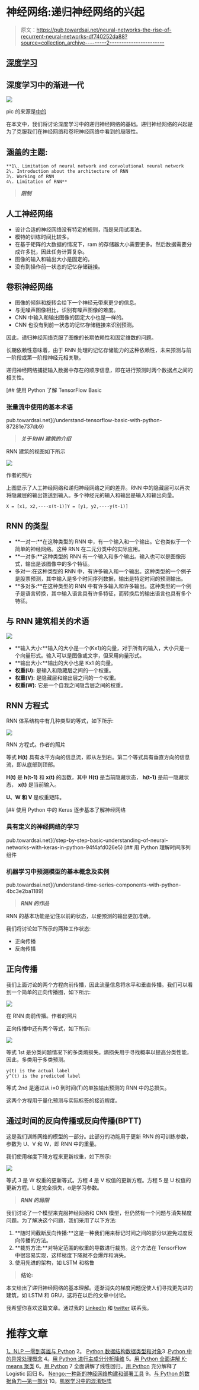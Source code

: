# 神经网络:递归神经网络的兴起

> 原文：<https://pub.towardsai.net/neural-networks-the-rise-of-recurrent-neural-networks-df740252da88?source=collection_archive---------2----------------------->

## [深度学习](https://towardsai.net/p/category/machine-learning/deep-learning)

## 深度学习中的渐进一代

![](img/926d296a0b82a76107177000d8c3f6e2.png)

pic 的来源是[中的](https://medium.com/deeplearningbrasilia/deep-learning-recurrent-neural-networks-f9482a24d010)

在本文中，我们将讨论深度学习中的递归神经网络的基础。递归神经网络的兴起是为了克服我们在神经网络和卷积神经网络中看到的局限性。

## 涵盖的主题:

```
**1\. Limitation of neural network and convolutional neural network
2\. Introduction about the architecture of RNN
3\. Working of RNN
4\. Limitation of RNN**
```

> ***限制***

## 人工神经网络

*   设计合适的神经网络没有特定的规则，而是采用试凑法。
*   模特的训练时间比较多。
*   在基于矩阵的大数据的情况下，ram 的存储器大小需要更多。然后数据需要分成许多批，因此任务计算复杂。
*   图像的输入和输出大小是固定的。
*   没有到操作前一状态的记忆存储链接。

## 卷积神经网络

*   图像的倾斜和旋转会给下一个神经元带来更少的信息。
*   与无噪声图像相比，识别有噪声图像的难度。
*   CNN 中输入和输出图像的固定大小也是一样的。
*   CNN 也没有到前一状态的记忆存储链接来识别预测。

因此，递归神经网络克服了图像的长期依赖性和固定维数的问题。

长期依赖性意味着，由于 RNN 处理的记忆存储能力的这种依赖性，未来预测与前一阶段或第一阶段神经元相关联。

递归神经网络捕捉输入数据中存在的顺序信息，即在进行预测时两个数据点之间的相关性。

[](/understand-tensorflow-basic-with-python-87281e737db9) [## 使用 Python 了解 TensorFlow Basic

### 张量流中使用的基本术语

pub.towardsai.net](/understand-tensorflow-basic-with-python-87281e737db9) 

> ***关于 RNN 建筑的介绍***

RNN 建筑的视图如下所示

![](img/742347d41b7e932823dcb6aff611df4d.png)

作者的照片

上图显示了人工神经网络和递归神经网络之间的差异。RNN 中的隐藏层可以再次将隐藏层的输出馈送到输入。多个神经元的输入和输出是输入和输出向量。

```
X = [x1, x2,----x(t-1)]Y = [y1, y2,----y(t-1)]
```

## RNN 的类型

*   **一对一:**在这种类型的 RNN 中，有一个输入和一个输出。它也类似于一个简单的神经网络。这种 RNN 在二元分类中的实际应用。
*   **一对多:**这种类型的 RNN 有一个输入和多个输出。输入也可以是图像形式，输出是该图像中的多个特征。
*   多对一:在这种类型的 RNN 中，有许多输入和一个输出。这种类型的一个例子是股票预测，其中输入是多个时间序列数据，输出是特定时间的预测输出。
*   **多对多:**在这种类型的 RNN 中有许多输入和许多输出。这种类型的一个例子是语言转换，其中输入语言具有许多特征，而转换后的输出语言也具有多个特征。

## 与 RNN 建筑相关的术语

![](img/34c7127359ccab7903068de026c8bedb.png)

*   **输入大小:**输入的大小是一个(Kx1)的向量，对于所有的输入，大小只是一个向量形式。输入可以是图像或文字，但采用向量形式。
*   **输出大小:**输出的大小也是 Kx1 的向量。
*   **权重(U):** 是输入和隐藏层之间的一个权重。
*   **权重(V):** 是隐藏层和输出层之间的一个权重。
*   **权重(W):** 它是一个自我之间隐含层之间的权重。

## RNN 方程式

RNN 体系结构中有几种类型的等式，如下所示:

![](img/e756dd2151da017ab4338cd705c94478.png)

RNN 方程式。作者的照片

等式 **H(t)** 具有水平方向的信息流，即从左到右。第二个等式具有垂直方向的信息流，即从底部到顶部。

**H(t)** 是 **h(t-1)** 和 **x(t)** 的函数，其中 **H(t)** 是当前隐藏状态， **h(t-1)** 是前一隐藏状态， **x(t)** 是当前输入。

**U、W 和 V** 是权重矩阵。

[](/step-by-step-basic-understanding-of-neural-networks-with-keras-in-python-94f4afd026e5) [## 使用 Python 中的 Keras 逐步基本了解神经网络

### 具有定义的神经网络的学习

pub.towardsai.net](/step-by-step-basic-understanding-of-neural-networks-with-keras-in-python-94f4afd026e5) [](/understand-time-series-components-with-python-4bc3e2ba1189) [## 用 Python 理解时间序列组件

### 机器学习中预测模型的基本概念及实例

pub.towardsai.net](/understand-time-series-components-with-python-4bc3e2ba1189) 

> ***RNN 的作品***

RNN 的基本功能是记住以前的状态，以便预测的输出更加准确。

我们将讨论如下所示的两种工作状态:

*   正向传播
*   反向传播

## 正向传播

我们上面讨论的两个方程向前传播，因此流量信息将水平和垂直传播。我们可以看到一个简单的正向传播图，如下所示:

![](img/429a1c675251851d20ea50df9d114c8c.png)

在 RNN 向前传播。作者的照片

正向传播中还有两个等式，如下所示:

![](img/79c64ad2e54f399d155df81bf262f690.png)

等式 1st 是分类问题情况下的多类熵损失。熵损失用于寻找概率以提高分类性能，因此，多类用于多类预测。

```
y(t) is the actual label
y^(t) is the predicted label
```

等式 2nd 是通过从 i=0 到时间(T)的单独输出预测的 RNN 中的总损失。

这两个方程用于量化预测与实际标签的接近程度。

## 通过时间的反向传播或反向传播(BPTT)

这是我们训练网络的模型的一部分。此部分的功能用于更新 RNN 的可训练参数，参数为 U、V 和 W，即 RNN 中的重量。

我们使用梯度下降方程来更新权重，如下所示:

![](img/3b58b9e9b4481f67eaf46d72721853a4.png)

等式 3 是 W 权重的更新等式。方程 4 是 V 权值的更新方程。方程 5 是 U 权值的更新方程。L 是完全损失，α是学习参数。

> ***RNN 的局限***

我们讨论了一个模型来克服神经网络和 CNN 模型，但仍然有一个问题与消失梯度问题。为了解决这个问题，我们采用了以下方法:

1.  **随时间截断反向传播:**这是一种我们用来标记时间之间的部分以避免过度反向传播的方法。
2.  **裁剪方法:**对特定范围的权重的导数进行裁剪。这个方法在 TensorFlow 中很容易实现，这样梯度下降就不会爆炸和消失。
3.  使用先进的架构，如 LSTM 和格鲁

> **结论:**

本文给出了递归神经网络的基本理解。逐渐消失的梯度问题促使人们寻找更先进的建筑，如 LSTM 和 GRU，这将在以后的文章中讨论。

我希望你喜欢这篇文章。通过我的 [LinkedIn](https://www.linkedin.com/in/data-scientist-95040a1ab/) 和 [twitter](https://twitter.com/amitprius) 联系我。

# 推荐文章

[1。NLP —零到英雄与 Python](https://medium.com/towards-artificial-intelligence/nlp-zero-to-hero-with-python-2df6fcebff6e?sk=2231d868766e96b13d1e9d7db6064df1)
2。 [Python 数据结构数据类型和对象](https://medium.com/towards-artificial-intelligence/python-data-structures-data-types-and-objects-244d0a86c3cf?sk=42f4b462499f3fc3a160b21e2c94dba6)3 .[Python 中的异常处理概念](/exception-handling-concepts-in-python-4d5116decac3?source=friends_link&sk=a0ed49d9fdeaa67925eac34ecb55ea30)
4。[用 Python 进行主成分分析降维](/principal-component-analysis-in-dimensionality-reduction-with-python-1a613006d531?source=friends_link&sk=3ed0671fdc04ba395dd36478bcea8a55)
5。[用 Python 全面讲解 K-means 聚类](https://medium.com/towards-artificial-intelligence/fully-explained-k-means-clustering-with-python-e7caa573176a?source=friends_link&sk=9c5c613ceb10f2d203712634f3b6fb28)
6。[用 Python](https://medium.com/towards-artificial-intelligence/fully-explained-linear-regression-with-python-fe2b313f32f3?source=friends_link&sk=53c91a2a51347ec2d93f8222c0e06402)
7 全面讲解了线性回归。[用 Python](https://medium.com/towards-artificial-intelligence/fully-explained-logistic-regression-with-python-f4a16413ddcd?source=friends_link&sk=528181f15a44e48ea38fdd9579241a78)
充分解释了 Logistic 回归 8。 [Nengo:一种新的神经网络构建和部署工具](/nengo-a-new-neural-network-building-and-deployment-tool-66677c65fa19?source=friends_link&sk=6f6d2495d486dda2acb28f2d2bf7dd77)
9。[与 Python 的数据角力—第一部分](/data-wrangling-with-python-part-1-969e3cc81d69?source=friends_link&sk=9c3649cf20f31a5c9ead51c50c89ba0b)
10。[机器学习中的混淆矩阵](https://medium.com/analytics-vidhya/confusion-matrix-in-machine-learning-91b6e2b3f9af?source=friends_link&sk=11c6531da0bab7b504d518d02746d4cc)